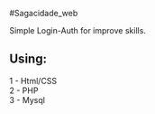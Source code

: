 #Sagacidade_web

Simple Login-Auth for improve skills.

## Using:

1 - Html/CSS<br/>2 - PHP<br/>3 - Mysql
